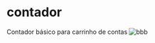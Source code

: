 # contador
Contador básico para carrinho de contas
![bbb](https://github.com/C0nanT/contador/assets/113317279/9ac45c5c-2417-4c3e-a6c8-88f54800dbb5)
